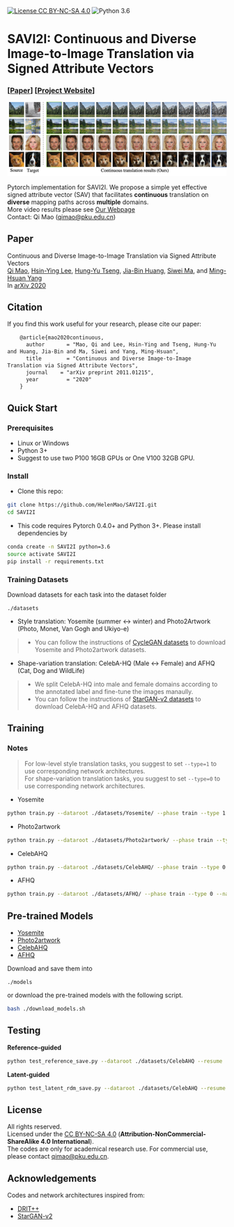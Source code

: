 [![License CC BY-NC-SA 4.0](https://img.shields.io/badge/license-CC4.0-blue.svg)](https://raw.githubusercontent.com/nvlabs/SPADE/master/LICENSE.md)
![Python 3.6](https://img.shields.io/badge/python-3.6-green.svg)


# SAVI2I: Continuous and Diverse Image-to-Image Translation via Signed Attribute Vectors
### [[Paper](https://arxiv.org/abs/2011.01215)] [[Project Website](https://helenmao.github.io/SAVI2I/)]
<img src='imgs/teaser.png' width="1200px">

Pytorch implementation for SAVI2I. We propose a simple yet effective signed attribute vector (SAV) that facilitates **continuous** translation on **diverse** mapping paths across **multiple** domains. 
<br>
More video results please see [Our Webpage](https://helenmao.github.io/SAVI2I/)
<br>
Contact: Qi Mao (qimao@pku.edu.cn)

## Paper
Continuous and Diverse Image-to-Image Translation via Signed Attribute Vectors<br>
[Qi Mao](https://sites.google.com/view/qi-mao/), [Hsin-Ying Lee](https://research.snap.com/team/hsin-ying-lee/), [Hung-Yu Tseng](https://sites.google.com/site/hytseng0509/), [Jia-Bin Huang](https://filebox.ece.vt.edu/~jbhuang/), [Siwei Ma](https://scholar.google.com/citations?user=y3YqlaUAAAAJ&hl=zh-CN), and [Ming-Hsuan Yang](http://faculty.ucmerced.edu/mhyang/)<br>
In [arXiv 2020](https://arxiv.org/abs/2011.01215)

## Citation
If you find this work useful for your research, please cite our paper:

```
    @article{mao2020continuous,
      author       = "Mao, Qi and Lee, Hsin-Ying and Tseng, Hung-Yu and Huang, Jia-Bin and Ma, Siwei and Yang, Ming-Hsuan",
      title        = "Continuous and Diverse Image-to-Image Translation via Signed Attribute Vectors",
      journal    = "arXiv preprint 2011.01215",
      year         = "2020"
    }
```

## Quick Start
### Prerequisites
- Linux or Windows
- Python 3+
- Suggest to use two P100 16GB GPUs or One V100 32GB GPU.


### Install
- Clone this repo:
```bash
git clone https://github.com/HelenMao/SAVI2I.git
cd SAVI2I
```
- This code requires Pytorch 0.4.0+ and Python 3+. Please install dependencies by
```bash
conda create -n SAVI2I python=3.6
source activate SAVI2I
pip install -r requirements.txt 
```

### Training Datasets
Download datasets for each task into the dataset folder
```
./datasets
```
- Style translation: Yosemite  (summer <-> winter) and Photo2Artwork (Photo, Monet, Van Gogh and Ukiyo-e) <br>
>* You can follow the instructions of [CycleGAN datasets](https://github.com/junyanz/pytorch-CycleGAN-and-pix2pix/blob/master/docs/datasets.md) to download Yosemite and Photo2artwork datasets.

- Shape-variation translation: CelebA-HQ (Male  <-> Female)  and AFHQ (Cat, Dog and WildLife) <br>
>* We split CelebA-HQ into male and female domains according to the annotated label and fine-tune the images manaully. 
>* You can follow the instructions of [StarGAN-v2 datasets](https://github.com/clovaai/stargan-v2) to download CelebA-HQ and AFHQ datasets.

## Training

### Notes
> For low-level style translation tasks, you suggest to set ```--type=1``` to use corresponding network architectures. <br>
> For shape-variation translation tasks, you suggest to set ```--type=0``` to use corresponding network architectures.


- Yosemite
```bash
python train.py --dataroot ./datasets/Yosemite/ --phase train --type 1 --name Yosemite --n_ep 700 --n_ep_decay 500 --lambda_r1 10 --lambda_mmd 1 --num_domains 2
```
- Photo2artwork
```bash
python train.py --dataroot ./datasets/Photo2artwork/ --phase train --type 1 --name Photo2artwork --n_ep 100 --n_ep_decay 0 --lambda_r1 10 --lambda_mmd 1 --num_domains 4
```
- CelebAHQ
```bash
python train.py --dataroot ./datasets/CelebAHQ/ --phase train --type 0 --name CelebAHQ --n_ep 30 --n_ep_decay 0 --lambda_r1 1 --lambda_mmd 1 --num_domains 2
```
- AFHQ
```bash
python train.py --dataroot ./datasets/AFHQ/ --phase train --type 0 --name AFHQ --n_ep 100 --n_ep_decay 0 --lambda_r1 1 --lambda_mmd 10 --num_domains 3
```


## Pre-trained Models
- [Yosemite](https://drive.google.com/file/d/1relOFLfOW0ACpr_u6DXgll7Qf6sLSstx/) 
- [Photo2artwork](https://drive.google.com/file/d/1B1G_Ml-a0phvBG_ePlbwBOpT4hOk9X9h/)
- [CelebAHQ](https://drive.google.com/file/d/1x0sRX-QTQ3z5Eep-ROmX9wcAMHWIBT6j/)
- [AFHQ](https://drive.google.com/file/d/19hsK63GJyT_qaqAwaE8mM_zBWncYtBzB/)

Download and save them into 
```
./models
```
or download the pre-trained models with the following script.
```bash
bash ./download_models.sh
```

## Testing 
**Reference-guided**
```bash
python test_reference_save.py --dataroot ./datasets/CelebAHQ --resume ./models/CelebAHQ/00029.pth --phase test --type 0 --num_domains 2 --index_s A --index_t B --num 5 --name CelebAHQ_ref  
```
**Latent-guided** 
```bash
python test_latent_rdm_save.py --dataroot ./datasets/CelebAHQ --resume ./models/CelebAHQ/00029.pth --phase test --type 0 --num_domains 2 --index_s A --index_t B --num 5 --name CelebAHQ_rdm  
```


## License
All rights reserved. <br>
Licensed under the [CC BY-NC-SA 4.0](https://creativecommons.org/licenses/by-nc-sa/4.0/legalcode) (**Attribution-NonCommercial-ShareAlike 4.0 International**). <br>
The codes are only for academical research use. For commercial use, please contact qimao@pku.edu.cn.

## Acknowledgements
Codes and network architectures inspired from: <br>
- [DRIT++](https://github.com/HsinYingLee/MDMM)
- [StarGAN-v2](https://github.com/clovaai/stargan-v2)

